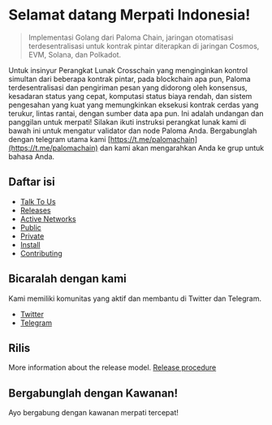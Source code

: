 # Selamat datang Merpati Indonesia! 
> Implementasi Golang dari Paloma Chain, jaringan otomatisasi terdesentralisasi untuk kontrak pintar 
> diterapkan di jaringan Cosmos, EVM, Solana, dan Polkadot. 
 
Untuk insinyur Perangkat Lunak Crosschain yang menginginkan kontrol simultan dari beberapa kontrak pintar, pada blockchain apa pun, Paloma terdesentralisasi dan pengiriman pesan yang didorong oleh konsensus, kesadaran status yang cepat, komputasi status biaya rendah, dan sistem pengesahan yang kuat yang memungkinkan eksekusi kontrak cerdas yang terukur, lintas rantai, dengan sumber data apa pun. Ini adalah undangan dan panggilan untuk merpati! Silakan ikuti instruksi perangkat lunak kami di bawah ini untuk mengatur validator dan node Paloma Anda. Bergabunglah dengan telegram utama kami [https://t.me/palomachain](https://t.me/palomachain) dan kami akan mengarahkan Anda ke grup untuk bahasa Anda.

## Daftar isi
- [Talk To Us](#talk-to-us) 
- [Releases](#releases) 
- [Active Networks](#active-networks) 
- [Public](#public)
- [Private](#private) 
- [Install](#install) 
- [Contributing](CONTRIBUTING.md)

## Bicaralah dengan kami
Kami memiliki komunitas yang aktif dan membantu di Twitter dan Telegram.
* [Twitter](https://twitter.com/paloma_chain) 
* [Telegram](https://t.me/palomachain)

## Rilis
More information about the release model.
 [Release procedure](CONTRIBUTING.md#release-procedure) 

## Bergabunglah dengan Kawanan!
Ayo bergabung dengan kawanan merpati tercepat!

